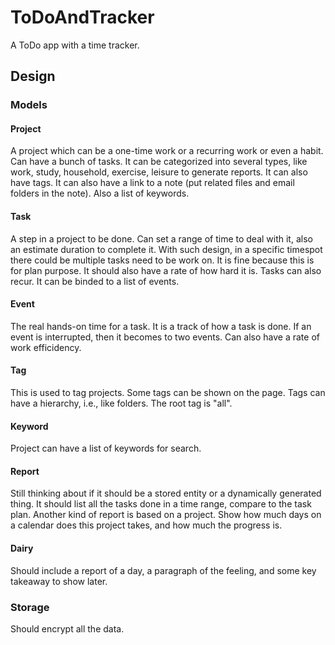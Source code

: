 # ToDoAndTracker

A ToDo app with a time tracker.

## Design

### Models

#### Project

A project which can be a one-time work or a recurring work or even a habit. Can have a bunch of tasks. It can be categorized into several types, like work, study, household, exercise, leisure to generate reports. It can also have tags. It can also have a link to a note (put related files and email folders in the note). Also a list of keywords.

#### Task

A step in a project to be done. Can set a range of time to deal with it, also an estimate duration to complete it. With such design, in a specific timespot there could be multiple tasks need to be work on. It is fine because this is for plan purpose. It should also have a rate of how hard it is. Tasks can also recur. It can be binded to a list of events.

#### Event

The real hands-on time for a task. It is a track of how a task is done. If an event is interrupted, then it becomes to two events. Can also have a rate of work efficidency.

#### Tag

This is used to tag projects. Some tags can be shown on the page. Tags can have a hierarchy, i.e., like folders. The root tag is "all".

#### Keyword

Project can have a list of keywords for search.

#### Report

Still thinking about if it should be a stored entity or a dynamically generated thing. It should list all the tasks done in a time range, compare to the task plan. Another kind of report is based on a project. Show how much days on a calendar does this project takes, and how much the progress is.

#### Dairy

Should include a report of a day, a paragraph of the feeling, and some key takeaway to show later.

### Storage

Should encrypt all the data.